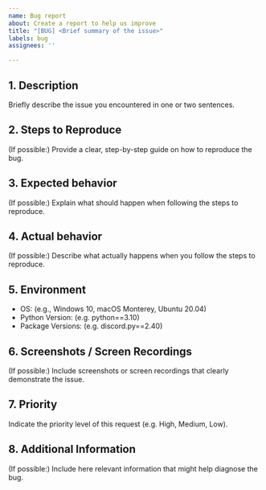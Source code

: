 ```yaml
---
name: Bug report
about: Create a report to help us improve
title: "[BUG] <Brief summary of the issue>"
labels: bug
assignees: ''

---
```


## 1.  Description ##
Briefly describe the issue you encountered in one or two sentences.

## 2. Steps to Reproduce ##
(If possible:) Provide a clear, step-by-step guide on how to reproduce the bug.

## 3. Expected behavior ##
(If possible:) Explain what should happen when following the steps to reproduce.

## 4. Actual behavior ##
(If possible:) Describe what actually happens when you follow the steps to reproduce.

## 5. Environment ##
- OS: (e.g., Windows 10, macOS Monterey, Ubuntu 20.04)
- Python Version: (e.g. python==3.10)
- Package Versions: (e.g. discord.py==2.40)

## 6. Screenshots / Screen Recordings ##
(If possible:) Include screenshots or screen recordings that clearly demonstrate the issue.

## 7. Priority ##
Indicate the priority level of this request (e.g. High, Medium, Low).

## 8. Additional Information ##
(If possible:) Include here relevant information that might help diagnose the bug.
